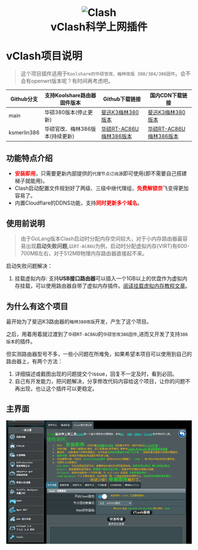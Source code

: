 <h1 align="center">
  <img src="https://github.com/learnhard-cn/clash/raw/main/clash/res/icon-clash.png" alt="Clash" width="200">
  <br>vClash科学上网插件<br>
</h1>

# vClash项目说明
>这个项目插件适用于`Koolshare的华硕官改、梅林改版 380/384/386固件`。会不会有openwrt版本呢？有时间再考虑吧。


| Github分支    | 支持Koolshare路由器固件版本 | Github下载链接                                                                                                                                                                        | 国内CDN下载链接                                                                                             |
| ----------- | ------------------ | --------------------------------------------------------------------------------------------------------------------------------------------------------------------------------- | ----------------------------------------------------------------------------------------------------- |
| main        | 华硕380版本(停止更新)            | [](https://github.com/learnhard-cn/vClash/blob/main/release/clash.tar.gz)[斐迅K3梅林380版本](https://github.com/learnhard-cn/vClash/blob/main/release/clash.tar.gz)                     | [斐迅K3梅林380版本](https://cdn.jsdelivr.net/gh/learnhard-cn/vClash@main/release/clash.tar.gz)              |
| ksmerlin386 | 华硕官改、梅林386版本(持续更新)       | [](https://github.com/learnhard-cn/vClash/blob/ksmerlin386/release/clash.tar.gz)[华硕RT-AC86U梅林386版本](https://github.com/learnhard-cn/vClash/blob/ksmerlin386/release/clash.tar.gz) | [华硕RT-AC86U梅林386版本](https://cdn.jsdelivr.net/gh/learnhard-cn/vClash@ksmerlin386/release/clash.tar.gz) |



## 功能特点介绍

- <b style="color:red">安装即用</b>，只需要更新内部提供的`代理节点订阅源`即可使用(即不需要自己搭建梯子就能用)。
- Clash启动配置文件规划好了两级、三级中继代理组，<b style="color:red">免费解锁奈</b>飞变得更加容易了。
- 内置Cloudflare的DDNS功能，支持<b style="color:red">同时更新多个域名</b>。

## 使用前说明
> 由于GoLang版本Clash启动时分配内存空间较大，对于小内存路由器最容易出现**启动失败问题**,以`RT-AC86U`为例，启动时分配虚拟内存(VIRT)有600-700MB左右，对于512MB物理内存路由器直接起不来。

启动失败问题解决：

1. 挂载虚拟内存: 支持**USB接口路由器**可以插入一个1GB以上的优盘作为虚拟内存挂载，可以使用路由器自带了虚拟内存插件。[阅读挂载虚拟内存教程文章](https://vlike.work/VPS/router-mount-swap.html)。



## 为什么有这个项目

最开始为了斐迅K3路由器的`梅林380改版`开发，产生了这个项目。

之后，用着用着就过渡到了`华硕RT-AC86U`的`华硕官改386固件`,进而又开发了支持`386版本`的插件。

但实测路由器型号不多，一些小问题在所难免，如果希望本项目可以使用到自己的路由器上，有两个方法：

1. 详细描述或截图出现的问题提交个issue，回复不一定及时，看到必回。
2. 自己有开发能力，把问题解决，分享修改代码内容给这个项目，让你的问题不再出现，也让这个插件可以更稳定。


## 主界面

![](./images/demo.png)

